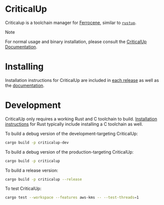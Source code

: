 <!-- SPDX-FileCopyrightText: The Ferrocene Developers -->
<!-- SPDX-License-Identifier: MIT OR Apache-2.0 -->

# CriticalUp

Criticalup is a toolchain manager for [Ferrocene][ferrocene], similar to [`rustup`][rustup].

> [!NOTE]  
>
> For normal usage and binary installation, please consult the [CriticalUp Documentation][criticalup-docs].

# Installing

Installation instructions for CriticalUp are included in [each release](https://github.com/ferrocene/criticalup/releases) as well as the [documentation][criticalup-docs].


# Development

CriticalUp only requires a working Rust and C toolchain to build. [Installation instructions][rust-install] for Rust typically include installing a C toolchain as well.

To build a debug version of the development-targeting CriticalUp:

```bash
cargo build -p criticalup-dev
```

To build a debug version of the production-targeting CriticalUp:

```bash
cargo build -p criticalup
```

To build a release version:

```bash
cargo build -p criticalup --release
```

To test CriticalUp:

```bash
cargo test --workspace --features aws-kms -- --test-threads=1
```

[criticalup-docs]: https://criticalup.ferrocene.dev/
[rustup]: https://github.com/rust-lang/rustup
[ferrocene]: https://ferrocene.dev/
[rust-install]: https://www.rust-lang.org/tools/install
